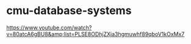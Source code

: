 # cmu-database-systems
https://www.youtube.com/watch?v=80atcA6gBU8&amp;list=PLSE8ODhjZXja3hgmuwhf89qboV1kOxMx7
